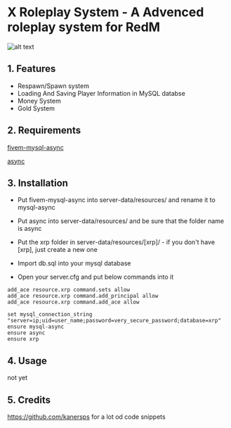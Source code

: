# X Roleplay System - A Advenced roleplay system for RedM

![alt text](http://46.41.139.135/xrp.jpg)

## 1. Features
- Respawn/Spawn system
- Loading And Saving Player Information in MySQL databse
- Money System
- Gold System

## 2. Requirements
 
[fivem-mysql-async](https://github.com/brouznouf/fivem-mysql-async)

[async](https://github.com/ESX-Org/async)

## 3. Installation
- Put fivem-mysql-async into server-data/resources/ and rename it to mysql-async

- Put async into server-data/resources/ and be sure that the folder name is async

- Put the xrp folder in server-data/resources/[xrp]/ - if you don't have [xrp], just create a new one

- Import db.sql into your mysql database

- Open your server.cfg and put below commands into it


```
add_ace resource.xrp command.sets allow
add_ace resource.xrp command.add_principal allow
add_ace resource.xrp command.add_ace allow

set mysql_connection_string "server=ip;uid=user_name;password=very_secure_password;database=xrp"
ensure mysql-async
ensure async
ensure xrp
```

## 4. Usage
not yet

## 5. Credits
https://github.com/kanersps for a lot od code snippets


